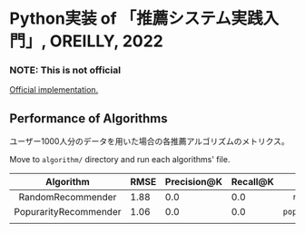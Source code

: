 # Python実装 of 「推薦システム実践入門」, OREILLY, 2022

### **NOTE:** This is not official

[Official implementation.](https://github.com/oreilly-japan/RecommenderSystems)

## Performance of Algorithms

ユーザー1000人分のデータを用いた場合の各推薦アルゴリズムのメトリクス。

Move to `algorithm/` directory and run each algorithms' file.

|       Algorithm       | RMSE | Precision@K | Recall@K |           Source            |
| :-------------------: | ---- | ----------- | -------- | :-------------------------: |
|   RandomRecommender   | 1.88 | 0.0         | 0.0      |   `random_recommender.py`   |
| PopurarityRecommender | 1.06 | 0.0         | 0.0      | `popularity_recommender.py` |
|                       |      |             |          |                             |
